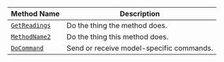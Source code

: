 Method Name | Description
----------- | -----------
[`GetReadings`](#getreadings) | Do the thing the method does.
[`MethodName2`](#methodname2) | Do the thing this method does.
[`DoCommand`](/platform/build/configure/components/encoder/#docommand) | Send or receive model-specific commands.
